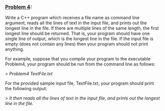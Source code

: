 ### <ins>Problem 4</ins>:
Write a C++ program which receives a file name as command line argument, reads all the lines of text in the input file, and prints out the longest line in the file. If there are multiple lines of the same length, the first longest line should be returned. That is, your program should have one single line of output, which is the longest line in the file. If the input file is empty (does not contain any lines) then your program should not print anything.

For example, suppose that you compile your program to the executable Problem4, your program should be run from the command line as follows:

  *> Problem4 TextFile.txt*
  
For the provided sample input file, TextFile.txt, your program should print the following output:

  *> It then reads all the lines of text in the input file, and prints out the longest line in the file.*
